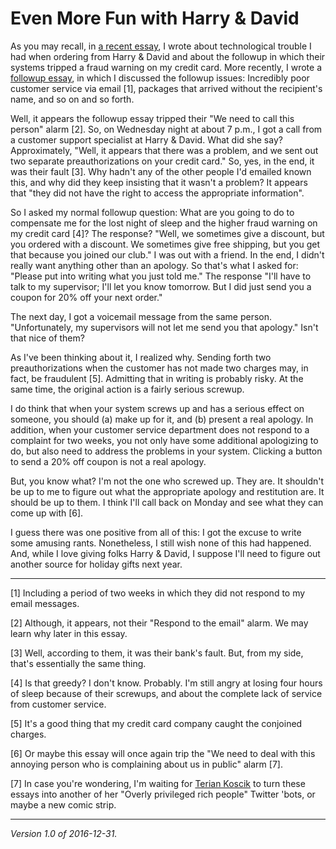 Even More Fun with Harry & David
================================

As you may recall, in [a recent essay](harry-and-david), I wrote about
technological trouble I had when ordering from Harry & David and about the
followup in which their systems tripped a fraud warning on my credit card.
More recently, I wrote a [followup essay](harry-and-david-2), in which I
discussed the followup issues: Incredibly poor customer service via email
[1], packages that arrived without the recipient's name, and so on and
so forth.

Well, it appears the followup essay tripped their "We need to call this
person" alarm [2].  So, on Wednesday night at about 7 p.m., I got a call
from a customer support specialist at Harry & David.  What did she say?
Approximately, "Well, it appears that there was a problem, and we sent
out two separate preauthorizations on your credit card."  So, yes, in
the end, it was their fault [3].  Why hadn't any of the other people
I'd emailed known this, and why did they keep insisting that it wasn't
a problem?  It appears that "they did not have the right to access the
appropriate information".

So I asked my normal followup question: What are you going to do to
compensate me for the lost night of sleep and the higher fraud warning on
my credit card [4]?  The response?  "Well, we sometimes give a discount,
but you ordered with a discount.  We sometimes give free shipping,
but you get that because you joined our club."  I was out with a friend.
In the end, I didn't really want anything other than an apology.
So that's what I asked for: "Please put into writing what you just told
me."  The response "I'll have to talk to my supervisor; I'll let you know
tomorrow.  But I did just send you a coupon for 20% off your next order."

The next day, I got a voicemail message from the same person.
"Unfortunately, my supervisors will not let me send you that apology."
Isn't that nice of them?

As I've been thinking about it, I realized why.  Sending forth two
preauthorizations when the customer has not made two charges may, in
fact, be fraudulent [5].  Admitting that in writing is probably risky.
At the same time, the original action is a fairly serious screwup.

I do think that when your system screws up and has a serious effect on
someone, you should (a) make up for it, and (b) present a real apology.
In addition, when your customer service department does not respond to
a complaint for two weeks, you not only have some additional apologizing
to do, but also need to address the problems in your system.  Clicking a
button to send a 20% off coupon is not a real apology.

But, you know what? I'm not the one who screwed up.  They are.  It
shouldn't be up to me to figure out what the appropriate apology 
and restitution are.  It should be up to them.  I think I'll call 
back on Monday and see what they can come up with [6].

I guess there was one positive from all of this:  I got the excuse
to write some amusing rants.  Nonetheless, I still wish none of this
had happened.  And, while I love giving folks Harry & David, I suppose
I'll need to figure out another source for holiday gifts next year.

---

[1] Including a period of two weeks in which they did not respond to
my email messages.

[2] Although, it appears, not their "Respond to the email" alarm.  We
may learn why later in this essay.

[3] Well, according to them, it was their bank's fault.  But, from my
side, that's essentially the same thing.

[4] Is that greedy?  I don't know.  Probably.  I'm still angry at losing
four hours of sleep because of their screwups, and about the complete
lack of service from customer service.

[5] It's a good thing that my credit card company caught the conjoined
charges.

[6] Or maybe this essay will once again trip the "We need to deal with
this annoying person who is complaining about us in public" alarm [7].

[7] In case you're wondering, I'm waiting for [Terian
Koscik](terian-koscik) to turn these essays into another of her "Overly
privileged rich people" Twitter 'bots, or maybe a new comic strip.

---

*Version 1.0 of 2016-12-31.*

